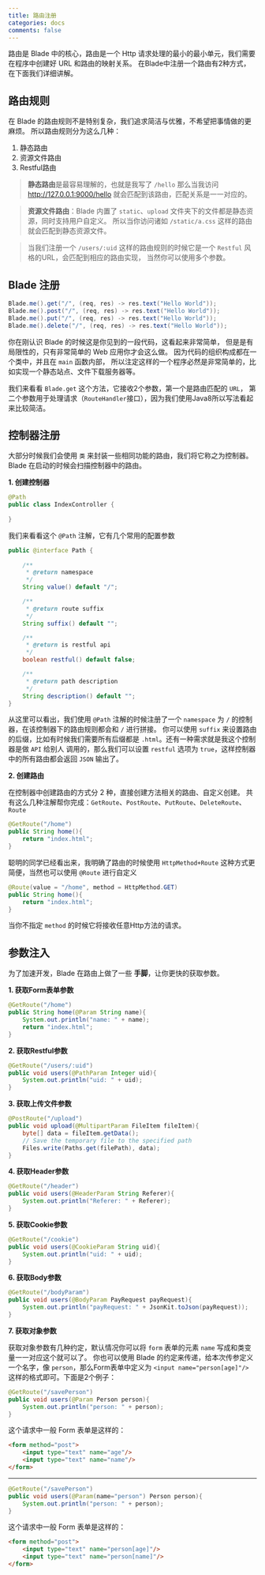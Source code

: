 ```yaml
---
title: 路由注册
categories: docs
comments: false
---
```



路由是 Blade 中的核心，路由是一个 Http 请求处理的最小的最小单元，我们需要在程序中创建好 URL 和路由的映射关系。
在Blade中注册一个路由有2种方式，在下面我们详细讲解。

## 路由规则

在 Blade 的路由规则不是特别复杂，我们追求简洁与优雅，不希望把事情做的更麻烦。
所以路由规则分为这么几种：

1. 静态路由
2. 资源文件路由
3. Restful路由

> **静态路由**是最容易理解的，也就是我写了 `/hello` 那么当我访问 http://127.0.0.1:9000/hello
 就会匹配到该路由，匹配关系是一一对应的。
 
> **资源文件路由**：Blade 内置了 `static`、`upload` 文件夹下的文件都是静态资源，同时支持用户自定义。
> 所以当你访问诸如 `/static/a.css` 这样的路由就会匹配到静态资源文件。

> 当我们注册一个 `/users/:uid` 这样的路由规则的时候它是一个 `Restful` 风格的URL，会匹配到相应的路由实现，
> 当然你可以使用多个参数。

## Blade 注册

```java
Blade.me().get("/", (req, res) -> res.text("Hello World"));
Blade.me().post("/", (req, res) -> res.text("Hello World"));
Blade.me().put("/", (req, res) -> res.text("Hello World"));
Blade.me().delete("/", (req, res) -> res.text("Hello World"));
```

你在刚认识 Blade 的时候这是你见到的一段代码，这看起来非常简单，
但是是有局限性的，只有非常简单的 Web 应用你才会这么做。
因为代码的组织构成都在一个类中，并且在 `main` 函数内部，
所以注定这样的一个程序必然是非常简单的，比如实现一个静态站点、文件下载服务器等。

我们来看看 `Blade.get` 这个方法，它接收2个参数，第一个是路由匹配的 `URL`，
第二个参数用于处理请求（`RouteHandler`接口），因为我们使用Java8所以写法看起来比较简洁。

## 控制器注册

大部分时候我们会使用 `类` 来封装一些相同功能的路由，我们将它称之为控制器。
Blade 在启动的时候会扫描控制器中的路由。

**1. 创建控制器**

```java
@Path
public class IndexController {
    
}
```

我们来看看这个 `@Path` 注解，它有几个常用的配置参数

```java
public @interface Path {
    
    /**
     * @return namespace
     */
    String value() default "/";

    /**
     * @return route suffix
     */
    String suffix() default "";

    /**
     * @return is restful api
     */
    boolean restful() default false;

    /**
     * @return path description
     */
    String description() default "";
}
```

从这里可以看出，我们使用 `@Path` 注解的时候注册了一个 `namespace` 为 `/` 的控制器，在该控制器下的路由规则都会和 `/` 进行拼接。
你可以使用 `suffix` 来设置路由的后缀，比如有时候我们需要所有后缀都是 `.html`。还有一种需求就是我这个控制器是做 `API` 给别人
调用的，那么我们可以设置 `restful` 选项为 `true`，这样控制器中的所有路由都会返回 `JSON` 输出了。

**2. 创建路由**

在控制器中创建路由的方式分 2 种，直接创建方法相关的路由、自定义创建。
共有这么几种注解帮你完成：`GetRoute`、`PostRoute`、`PutRoute`、`DeleteRoute`、`Route`

```java
@GetRoute("/home")
public String home(){
    return "index.html";
}
```

聪明的同学已经看出来，我明确了路由的时候使用 `HttpMethod+Route` 这种方式更简便，当然也可以使用 `@Route` 进行自定义

```java
@Route(value = "/home", method = HttpMethod.GET)
public String home(){
    return "index.html";
}
```

当你不指定 `method` 的时候它将接收任意Http方法的请求。

## 参数注入

为了加速开发，Blade 在路由上做了一些 **手脚**，让你更快的获取参数。

**1. 获取Form表单参数**

```java
@GetRoute("/home")
public String home(@Param String name){
    System.out.println("name: " + name);
    return "index.html";
}
```

**2. 获取Restful参数**

```java
@GetRoute("/users/:uid")
public void users(@PathParam Integer uid){
    System.out.println("uid: " + uid);
}
```

**3. 获取上传文件参数**

```java
@PostRoute("/upload")
public void upload(@MultipartParam FileItem fileItem){
    byte[] data = fileItem.getData();
    // Save the temporary file to the specified path
    Files.write(Paths.get(filePath), data);
}
```

**4. 获取Header参数**

```java
@GetRoute("/header")
public void users(@HeaderParam String Referer){
    System.out.println("Referer: " + Referer);
}
```

**5. 获取Cookie参数**

```java
@GetRoute("/cookie")
public void users(@CookieParam String uid){
    System.out.println("uid: " + uid);
}
```

**6. 获取Body参数**

```java
@GetRoute("/bodyParam")
public void users(@BodyParam PayRequest payRequest){
    System.out.println("payRequest: " + JsonKit.toJson(payRequest));
}
```

**7. 获取对象参数**

获取对象参数有几种约定，默认情况你可以将 `form` 表单的元素 `name` 写成和类变量一一对应这个就可以了。
你也可以使用 Blade 的约定来传递，给本次传参定义一个名字，像 `person`，那么Form表单中定义为 `<input name="person[age]"/>` 
这样的格式即可。下面是2个例子：

```java
@GetRoute("/savePerson")
public void users(@Param Person person){
    System.out.println("person: " + person);
}
```

这个请求中一般 Form 表单是这样的：

```html
<form method="post">
    <input type="text" name="age"/>
    <input type="text" name="name"/>
</form>
```

---


```java
@GetRoute("/savePerson")
public void users(@Param(name="person") Person person){
    System.out.println("person: " + person);
}
```

这个请求中一般 Form 表单是这样的：

```html
<form method="post">
    <input type="text" name="person[age]"/>
    <input type="text" name="person[name]"/>
</form>
```